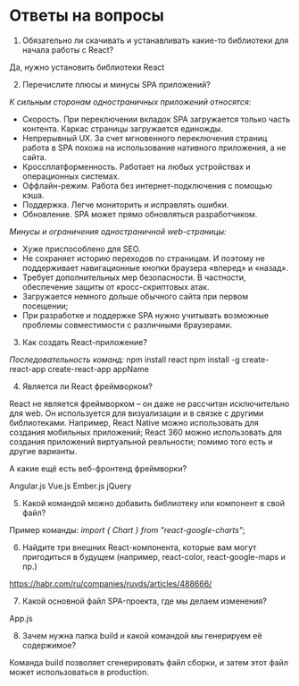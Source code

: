 # Ответы на вопросы

1. Обязательно ли скачивать и устанавливать какие-то библиотеки для начала работы с React?

Да, нужно установить библиотеки React



2. Перечислите плюсы и минусы SPA приложений?

*К сильным сторонам одностраничных приложений относятся:*

- Скорость. При переключении вкладок SPA загружается только часть контента. Каркас страницы загружается единожды.
- Непрерывный UX. За счет мгновенного переключения страниц работа в SPA похожа на использование нативного приложения, а не сайта.
- Кроссплатформенность. Работает на любых устройствах и операционных системах.
- Оффлайн-режим. Работа без интернет-подключения с помощью кэша.
- Поддержка. Легче мониторить и исправлять ошибки.
- Обновление. SPA может прямо обновляться разработчиком.

*Минусы и ограничения одностраничной web-страницы:*

- Хуже приспособлено для SEO.
- Не сохраняет историю переходов по страницам. И поэтому не поддерживает навигационные кнопки браузера «вперед» и «назад».
- Требует дополнительных мер безопасности. В частности, обеспечение защиты от кросс-скриптовых атак.
- Загружается немного дольше обычного сайта при первом посещении;
- При разработке и поддержке SPA нужно учитывать возможные проблемы совместимости с различными браузерами.



3. Как создать React-приложение?

*Последовательность команд:*
npm install react
npm install -g create-react-app
create-react-app appName



4. Является ли React фреймворком?

React не является фреймворком – он даже не рассчитан исключительно для web. Он используется для визуализации и в связке с другими библиотеками. Например, React Native можно использовать для создания мобильных приложений; React 360 можно использовать для создания приложений виртуальной реальности; помимо того есть и другие варианты.

 А какие ещё есть веб-фронтенд фреймворки?

 Angular.js
 Vue.js
 Ember.js
 jQuery



 5. Какой командой можно добавить библиотеку или компонент в свой файл?

Пример команды: *import { Chart } from "react-google-charts"*;

 

 6. Найдите три внешних React-компонента, которые вам могут пригодиться в будущем (например, react-color, react-google-maps и пр.)

https://habr.com/ru/companies/ruvds/articles/488666/


 7. Какой основной файл SPA-проекта, где мы делаем изменения?

App.js


 8. Зачем нужна папка build и какой командой мы генерируем её содержимое?

 Команда build позволяет сгенерировать файл сборки, и затем этот файл может использоваться в production.